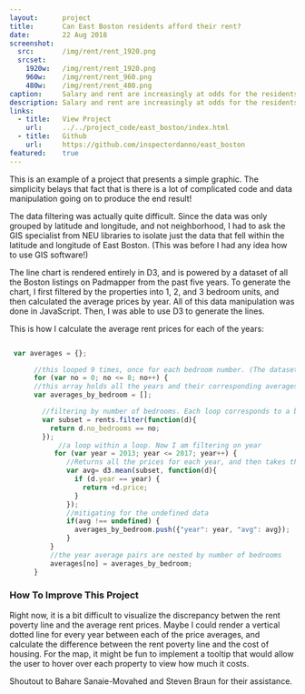 ```yaml
---
layout:      project
title:       Can East Boston residents afford their rent?
date:        22 Aug 2018
screenshot:
  src:       /img/rent/rent_1920.png
  srcset:
    1920w:   /img/rent/rent_1920.png
    960w:    /img/rent/rent_960.png
    480w:    /img/rent/rent_480.png
caption:     Salary and rent are increasingly at odds for the residents of East Boston.
description: Salary and rent are increasingly at odds for the residents of East Boston.
links:
  - title:   View Project
    url:     ../../project_code/east_boston/index.html
  - title:   Github
    url:     https://github.com/inspectordanno/east_boston
featured:    true
---
```

This is an example of a project that presents a simple graphic. The simplicity belays that fact that is there is a lot of complicated code and data manipulation going on to produce the end result!

The data filtering was actually quite difficult. Since the data was only grouped by latitude and longitude, and not neighborhood, I had to ask the GIS specialist from NEU libraries to isolate just the data that fell within the latitude and longitude of East Boston. (This was before I had any idea how to use GIS software!)

The line chart is rendered entirely in D3, and is powered by a dataset of all the Boston listings on Padmapper from the past five years. To generate the chart, I first filtered by the properties into 1, 2, and 3 bedroom units, and then calculated the average prices by year. All of this data manipulation was done in JavaScript. Then, I was able to use D3 to generate the lines.

This is how I calculate the average rent prices for each of the years:

~~~js

 var averages = {};

      //this looped 9 times, once for each bedroom number. (The dataset had 0 - 8 bedroom apartments)
      for (var no = 0; no <= 8; no++) {
      //this array holds all the years and their corresponding averages by number of bedroom  
      var averages_by_bedroom = [];

        //filtering by number of bedrooms. Each loop corresponds to a bedroom number.
        var subset = rents.filter(function(d){
          return d.no_bedrooms == no;
        });
            //a loop within a loop. Now I am filtering on year
           for (var year = 2013; year <= 2017; year++) {
              //Returns all the prices for each year, and then takes the average)
              var avg= d3.mean(subset, function(d){
                if (d.year == year) {
                  return +d.price;
                }
              });
              //mitigating for the undefined data
              if(avg !== undefined) {
                averages_by_bedroom.push({"year": year, "avg": avg});
              }
          }
          //the year average pairs are nested by number of bedrooms 
          averages[no] = averages_by_bedroom;
      }
~~~


### How To Improve This Project
Right now, it is a bit difficult to visualize the discrepancy betwen the rent poverty line and the average rent prices. Maybe I could render a vertical dotted line for every year between each of the price averages, and calculate the difference between the rent poverty line and the cost of housing. For the map, it might be fun to implement a tooltip that would allow the user to hover over each property to view how much it costs.

Shoutout to Bahare Sanaie-Movahed and Steven Braun for their assistance.